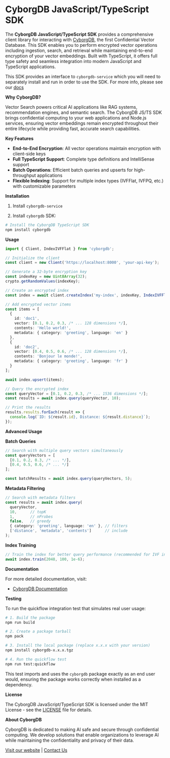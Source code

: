 # CyborgDB JavaScript/TypeScript SDK

The **CyborgDB JavaScript/TypeScript SDK** provides a comprehensive client library for interacting with [CyborgDB](https://www.cyborg.co), the first Confidential Vector Database. This SDK enables you to perform encrypted vector operations including ingestion, search, and retrieval while maintaining end-to-end encryption of your vector embeddings. Built with TypeScript, it offers full type safety and seamless integration into modern JavaScript and TypeScript applications.

This SDK provides an interface to `cyborgdb-service` which you will need to separately install and run in order to use the SDK. For more info, please see our [docs](https://docs.cyborg.co)

**Why CyborgDB?**

Vector Search powers critical AI applications like RAG systems, recommendation engines, and semantic search. The CyborgDB JS/TS SDK brings confidential computing to your web applications and Node.js services, ensuring vector embeddings remain encrypted throughout their entire lifecycle while providing fast, accurate search capabilities.

**Key Features**

* **End-to-End Encryption**: All vector operations maintain encryption with client-side keys
* **Full TypeScript Support**: Complete type definitions and IntelliSense support
* **Batch Operations**: Efficient batch queries and upserts for high-throughput applications
* **Flexible Indexing**: Support for multiple index types (IVFFlat, IVFPQ, etc.) with customizable parameters

**Installation**

1. Install `cyborgdb-service`

2. Install `cyborgdb` SDK:

```bash
# Install the CyborgDB TypeScript SDK
npm install cyborgdb
```

**Usage**

```typescript
import { Client, IndexIVFFlat } from 'cyborgdb';

// Initialize the client
const client = new Client('https://localhost:8000', 'your-api-key');

// Generate a 32-byte encryption key
const indexKey = new Uint8Array(32);
crypto.getRandomValues(indexKey);

// Create an encrypted index
const index = await client.createIndex('my-index', indexKey, IndexIVFFlat(128, 1024));

// Add encrypted vector items
const items = [
  {
    id: 'doc1',
    vector: [0.1, 0.2, 0.3, /* ... 128 dimensions */],
    contents: 'Hello world!',
    metadata: { category: 'greeting', language: 'en' }
  },
  {
    id: 'doc2', 
    vector: [0.4, 0.5, 0.6, /* ... 128 dimensions */],
    contents: 'Bonjour le monde!',
    metadata: { category: 'greeting', language: 'fr' }
  }
];

await index.upsert(items);

// Query the encrypted index
const queryVector = [0.1, 0.2, 0.3, /* ... 1536 dimensions */];
const results = await index.query(queryVector, 10);

// Print the results
results.results.forEach(result => {
  console.log(`ID: ${result.id}, Distance: ${result.distance}`);
});
```

**Advanced Usage**

**Batch Queries**

```typescript
// Search with multiple query vectors simultaneously
const queryVectors = [
  [0.1, 0.2, 0.3, /* ... */],
  [0.4, 0.5, 0.6, /* ... */]
];

const batchResults = await index.query(queryVectors, 5);
```

**Metadata Filtering**

```typescript
// Search with metadata filters
const results = await index.query(
  queryVector,
  10,      // topK
  1,       // nProbes
  false,   // greedy
  { category: 'greeting', language: 'en' }, // filters
  ['distance', 'metadata', 'contents']      // include
);
```

**Index Training**

```typescript
// Train the index for better query performance (recommended for IVF indexes)
await index.train(2048, 100, 1e-6);
```

**Documentation**

For more detailed documentation, visit:
* [CyborgDB Documentation](https://docs.cyborg.co/)

**Testing**

To run the quickflow integration test that simulates real user usage:

```bash
# 1. Build the package
npm run build

# 2. Create a package tarball
npm pack

# 3. Install the local package (replace x.x.x with your version)
npm install cyborgdb-x.x.x.tgz

# 4. Run the quickflow test
npm run test:quickflow
```

This test imports and uses the `cyborgdb` package exactly as an end user would, ensuring the package works correctly when installed as a dependency.

**License**

The CyborgDB JavaScript/TypeScript SDK is licensed under the MIT License - see the [LICENSE](./LICENSE) file for details.

**About CyborgDB**

CyborgDB is dedicated to making AI safe and secure through confidential computing. We develop solutions that enable organizations to leverage AI while maintaining the confidentiality and privacy of their data.

[Visit our website](https://www.cyborg.co/) | [Contact Us](mailto:hello@cyborg.co)